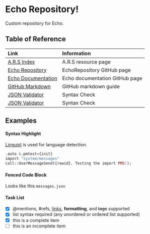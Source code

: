 # Echo Repository!

Custom repository for Echo.

## Table of Reference
| Link  | Information  |
| :---  | :---  |
| [A.R.S Index](https://ars.xtclabs.net/index.html)  | A.R.S resource page  |
| [Echo Repository](https://github.com/proxikal/EchoRepository)  | EchoRepository GitHub page  |
| [Echo Documentation](https://github.com/proxikal/Echo)  | Echo documentation GitHub page  |
| [GitHub Markdown](https://guides.github.com/features/mastering-markdown/#syntax)  | GitHub markdown guide |
| [JSON Validator](http://jsonlint.com/)  | Syntax Check  |
| [JSON Validator](https://jsonformatter.curiousconcept.com/)  | Syntax Check  |




## Examples

#### Syntax Highlight
[Linguist](https://github.com/github/linguist) is used for language detection.
``` php
.auto &.pmtest={init}
import "system/messages"
call::UserMessageSend({rawid}, Testing the import PMS!);
 ``` 

#### Fenced Code Block
Looks like this ` messages.json ` 

#### Task List
- [x] @mentions, #refs, [links](), **formatting**, and <del>tags</del> supported
- [x] list syntax required (any unordered or ordered list supported)
- [x] this is a complete item
- [ ] this is an incomplete item
